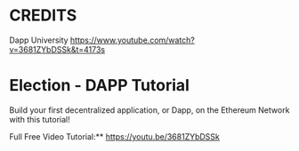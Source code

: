 # CREDITS
Dapp University
https://www.youtube.com/watch?v=3681ZYbDSSk&t=4173s


# Election - DAPP Tutorial
Build your first decentralized application, or Dapp, on the Ethereum Network with this tutorial!

Full Free Video Tutorial:**
https://youtu.be/3681ZYbDSSk
